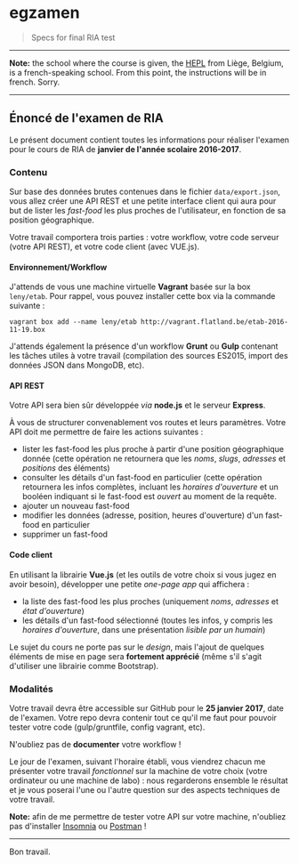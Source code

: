 # egzamen

> Specs for final RIA test

* * *

**Note:** the school where the course is given, the [HEPL](http://www.provincedeliege.be/hauteecole) from Liège, Belgium, is a french-speaking school. From this point, the instructions will be in french. Sorry.

* * *

## Énoncé de l'examen de RIA

Le présent document contient toutes les informations pour réaliser l'examen pour le cours de RIA de **janvier de l'année scolaire 2016-2017**.

### Contenu

Sur base des données brutes contenues dans le fichier `data/export.json`, vous allez créer une API REST et une petite interface client qui aura pour but de lister les _fast-food_ les plus proches de l'utilisateur, en fonction de sa position géographique.

Votre travail comportera trois parties : votre workflow, votre code serveur (votre API REST), et votre code client (avec VUE.js).

#### Environnement/Workflow

J'attends de vous une machine virtuelle **Vagrant** basée sur la box `leny/etab`. Pour rappel, vous pouvez installer cette box via la commande suivante : 

```
vagrant box add --name leny/etab http://vagrant.flatland.be/etab-2016-11-19.box
```

J'attends également la présence d'un workflow **Grunt** ou **Gulp** contenant les tâches utiles à votre travail (compilation des sources ES2015, import des données JSON dans MongoDB, etc).

#### API REST

Votre API sera bien sûr développée _via_ **node.js** et le serveur **Express**.

À vous de structurer convenablement vos routes et leurs paramètres. Votre API doit me permettre de faire les actions suivantes : 

* lister les fast-food les plus proche à partir d'une position géographique donnée (cette opération ne retournera que les *noms*, *slugs*, *adresses* et *positions* des éléments) 
* consulter les détails d'un fast-food en particulier (cette opération retournera les infos complètes, incluant les *horaires d'ouverture* et un booléen indiquant si le fast-food est *ouvert* au moment de la requête.
* ajouter un nouveau fast-food
* modifier les données (adresse, position, heures d'ouverture) d'un fast-food en particulier
* supprimer un fast-food

#### Code client

En utilisant la librairie **Vue.js** (et les outils de votre choix si vous jugez en avoir besoin), développer une petite _one-page app_ qui affichera : 

* la liste des fast-food les plus proches (uniquement *noms*, *adresses* et *état d'ouverture*)
* les détails d'un fast-food sélectionné (toutes les infos, y compris les *horaires d'ouverture*, dans une présentation *lisible par un humain*)

Le sujet du cours ne porte pas sur le _design_, mais l'ajout de quelques éléments de mise en page sera **fortement apprécié** (même s'il s'agit d'utiliser une librairie comme Bootstrap).

### Modalités

Votre travail devra être accessible sur GitHub pour le **25 janvier 2017**, date de l'examen. Votre repo devra contenir tout ce qu'il me faut pour pouvoir tester votre code (gulp/gruntfile, config vagrant, etc).

N'oubliez pas de **documenter** votre workflow !

Le jour de l'examen, suivant l'horaire établi, vous viendrez chacun me présenter votre travail _fonctionnel_ sur la machine de votre choix (votre ordinateur ou une machine de labo) : nous regarderons ensemble le résultat et je vous poserai l'une ou l'autre question sur des aspects techniques de votre travail.

**Note:** afin de me permettre de tester votre API sur votre machine, n'oubliez pas d'installer [Insomnia](https://insomnia.rest/) ou [Postman](https://www.getpostman.com/) !

* * *

Bon travail.